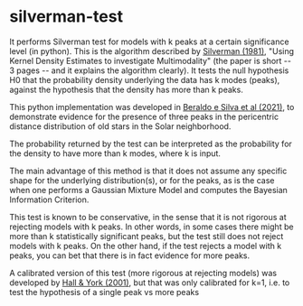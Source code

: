# silverman-test
It performs Silverman test for models with k peaks at a certain significance level (in python).
This is the algorithm described by [Silverman (1981)](https://ui.adsabs.harvard.edu/abs/1981JRSSB..43...97S/abstract), "Using Kernel Density Estimates to investigate Multimodality" (the paper is short -- 3 pages -- and it explains the algorithm clearly).
It tests the null hypothesis H0 that the probability density underlying the data has k modes (peaks), against the hypothesis that the density has more than k peaks.

This python implementation was developed in [Beraldo e Silva et al (2021)](https://ui.adsabs.harvard.edu/abs/2021MNRAS.502..260B/abstract), to demonstrate evidence for the presence of three peaks in the pericentric distance distribution of old stars in the Solar neighborhood.

The probability returned by the test can be interpreted as the probability for the density to have more than k modes, where k is input.

The main advantage of this method is that it does not assume any specific shape for the underlying distribution(s), or for the peaks, as is the case when one performs a Gaussian Mixture Model and computes the Bayesian Information Criterion.

This test is known to be conservative, in the sense that it is not rigorous at rejecting models with k peaks.
In other words, in some cases there might be more than k statistically significant peaks, but the test still does not reject models with k peaks.
On the other hand, if the test rejects a model with k peaks, you can bet that there is in fact evidence for more peaks.

A calibrated version of this test (more rigorous at rejecting models) was developed by [Hall & York (2001)](https://www.jstor.org/stable/24306875?casa_token=A7zPWlS9ElsAAAAA%3AxCjQk4m4UCDykvYUp3k1ZxEGMX0WHwCIREj1leAjVz1Cx1enrVrErmpqAdR2Kvu9ziRtmW3X6Q92mUJylqhgcYcNeqHlngC5_uK_MC1L8R16M-sh#metadata_info_tab_contents), but that was only calibrated for k=1, i.e. to test the hypothesis of a single peak vs more peaks
